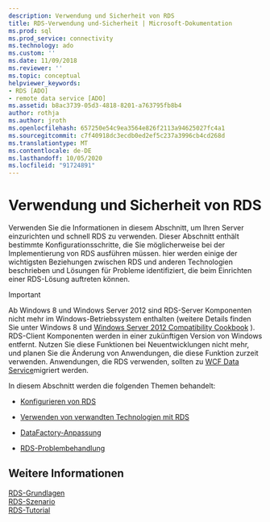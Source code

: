 ```yaml
---
description: Verwendung und Sicherheit von RDS
title: RDS-Verwendung und-Sicherheit | Microsoft-Dokumentation
ms.prod: sql
ms.prod_service: connectivity
ms.technology: ado
ms.custom: ''
ms.date: 11/09/2018
ms.reviewer: ''
ms.topic: conceptual
helpviewer_keywords:
- RDS [ADO]
- remote data service [ADO]
ms.assetid: b8ac3739-05d3-4818-8201-a763795fb8b4
author: rothja
ms.author: jroth
ms.openlocfilehash: 657250e54c9ea3564e826f2113a94625027fc4a1
ms.sourcegitcommit: c7f40918dc3ecdb0ed2ef5c237a3996cb4cd268d
ms.translationtype: MT
ms.contentlocale: de-DE
ms.lasthandoff: 10/05/2020
ms.locfileid: "91724891"
---
```

# <a name="rds-usage-and-security"></a>Verwendung und Sicherheit von RDS
Verwenden Sie die Informationen in diesem Abschnitt, um Ihren Server einzurichten und schnell RDS zu verwenden. Dieser Abschnitt enthält bestimmte Konfigurationsschritte, die Sie möglicherweise bei der Implementierung von RDS ausführen müssen. hier werden einige der wichtigsten Beziehungen zwischen RDS und anderen Technologien beschrieben und Lösungen für Probleme identifiziert, die beim Einrichten einer RDS-Lösung auftreten können.  
  
> [!IMPORTANT]
>  Ab Windows 8 und Windows Server 2012 sind RDS-Server Komponenten nicht mehr im Windows-Betriebssystem enthalten (weitere Details finden Sie unter Windows 8 und [Windows Server 2012 Compatibility Cookbook](https://www.microsoft.com/download/details.aspx?id=27416) ). RDS-Client Komponenten werden in einer zukünftigen Version von Windows entfernt. Nutzen Sie diese Funktionen bei Neuentwicklungen nicht mehr, und planen Sie die Änderung von Anwendungen, die diese Funktion zurzeit verwenden. Anwendungen, die RDS verwenden, sollten zu [WCF Data Service](/dotnet/framework/wcf/)migriert werden.  
  
 In diesem Abschnitt werden die folgenden Themen behandelt:  
  
-   [Konfigurieren von RDS](./configuring-rds.md)  
  
-   [Verwenden von verwandten Technologien mit RDS](./using-related-technologies-with-rds.md)  
  
-   [DataFactory-Anpassung](./datafactory-customization.md)  
  
-   [RDS-Problembehandlung](./troubleshooting-rds.md)  
  
## <a name="see-also"></a>Weitere Informationen  
 [RDS-Grundlagen](./rds-fundamentals.md)   
 [RDS-Szenario](./rds-scenario.md)   
 [RDS-Tutorial](./rds-tutorial.md)